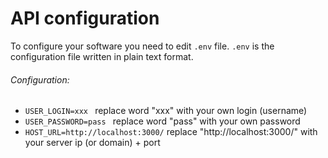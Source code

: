 # API configuration
To configure your software you need to edit `.env` file. `.env` is the configuration file
written in plain text format. 
###### Configuration:
- `USER_LOGIN=xxx ` replace word "xxx" with your own login (username)
- `USER_PASSWORD=pass ` replace word "pass" with your own password
- `HOST_URL=http://localhost:3000/` replace "http://localhost:3000/" with your server ip (or domain) + port
